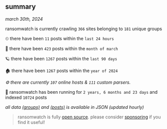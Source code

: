 
## summary
_march 30th, 2024_

ransomwatch is currently crawling `366` sites belonging to `181` unique groups

⏲ there have been `11` posts within the `last 24 hours`

🦈 there have been `423` posts within the `month of march`

🪐 there have been `1267` posts within the `last 90 days`

🏚 there have been `1267` posts within the `year of 2024`

_⚙️ there are currently `107` online hosts & `111` custom parsers._

🦕 ransomwatch has been running for `2 years, 6 months and 23 days` and indexed `10724` posts

_all data  [(groups)](http://ransomwhat.telemetry.ltd/groups) and [(posts)](http://ransomwhat.telemetry.ltd/posts) is available in JSON (updated hourly)_

> ransomwatch is fully [open source](https://github.com/joshhighet/ransomwatch#ransomwatch--). please consider [sponsoring](https://github.com/sponsors/joshhighet) if you find it useful!
